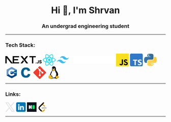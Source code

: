 <h1 align="center">Hi 👋, I'm Shrvan</h1>
<h3 align="center">An undergrad engineering student</h3>
<hr />

<h3 align="left">Tech Stack:</h3>
<p align="left">
    <a href="https://nextjs.org" target="_blank" rel="noopener noreferrer"
        ><picture>
            <source
                srcset="assets/nextjs-icon-dark.svg"
                media="(prefers-color-scheme: dark)" />
            <source
                srcset="assets/nextjs-icon-light.svg"
                media="(prefers-color-scheme: light)" />
            <img
                src="assets/nextjs-icon-light.svg"
                alt="next.js"
                height="23"
                align="center" /></picture
    ></a>
    <a href="https://react.dev" target="_blank" rel="noopener noreferrer"
        ><img
            src="assets/react-icon.svg"
            alt="react"
            width="40"
            height="40"
            align="center"
    /></a>
    <a href="https://tailwindcss.com" target="_blank" rel="noopener noreferrer"
        ><picture>
            <source
                srcset="assets/tailwindcss-icon-dark.svg"
                media="(prefers-color-scheme: dark)" />
            <source
                srcset="assets/tailwindcss-icon-light.svg"
                media="(prefers-color-scheme: light)" />
            <img
                src="assets/tailwindcss-icon-dark.svg"
                alt="next.js"
                height="23"
                align="center" /></picture
    ></a>
    <a
        href="https://en.wikipedia.org/wiki/JavaScript"
        target="_blank"
        rel="noopener noreferrer"
        ><img
            src="assets/javascript-icon.svg"
            alt="javascript"
            width="40"
            height="40"
            align="center"
    /></a>
    <a
        href="https://en.wikipedia.org/wiki/TypeScript"
        target="_blank"
        rel="noopener noreferrer"
        ><img
            src="assets/typescript-icon.svg"
            alt="typescript"
            width="40"
            height="40"
            align="center"
    /></a>
    <a
        href="https://en.wikipedia.org/wiki/Python_(programming_language)"
        target="_blank"
        rel="noopener noreferrer"
        ><img
            src="assets/python-icon.svg"
            alt="python"
            width="40"
            height="40"
            align="center"
    /></a>
    <a
        href="https://en.wikipedia.org/wiki/C%2B%2B"
        target="_blank"
        rel="noopener noreferrer"
        ><img
            src="assets/cpp-icon.svg"
            alt="c++"
            width="40"
            height="40"
            align="center"
    /></a>
    <a href="assets/c-icon.svg" target="_blank" rel="noopener noreferrer"
        ><img
            src="assets/c-icon.svg"
            alt="git"
            width="40"
            height="40"
            align="center"
    /></a>
    <a href="https://git-scm.com" target="_blank" rel="noopener noreferrer"
        ><img
            src="assets/git-icon.svg"
            alt="git"
            width="40"
            height="40"
            align="center"
    /></a>
    <a
        href="https://www.kernel.org/category/about.html"
        target="_blank"
        rel="noopener noreferrer"
        ><img
            src="assets/linux-icon.svg"
            alt="linux"
            width="40"
            height="40"
            align="center"
    /></a>
</p>

<hr />

<h3 align="left">Links:</h3>
<p align="left">
    <a
        href="https://x.com/shrvansudhakara"
        target="_blank"
        rel="noopener noreferrer"
        ><picture>
            <source
                srcset="assets/x-icon-dark.svg"
                media="(prefers-color-scheme: dark)" />
            <source
                srcset="assets/x-icon-light.svg"
                media="(prefers-color-scheme: light)" />
            <img
                src="assets/x-icon-dark.svg"
                alt="x.com/shrvansudhakara"
                height="30"
                width="30"
                align="center" /></picture
    ></a>
    <a
        href="https://linkedin.com/in/shrvansudhakara"
        target="_blank"
        rel="noopener noreferrer"
        ><picture>
            <source
                srcset="assets/linkedin-icon-dark.svg"
                media="(prefers-color-scheme: dark)" />
            <source
                srcset="assets/linkedin-icon-light.svg"
                media="(prefers-color-scheme: light)" />
            <img
                src="assets/linkedin-icon-light.svg"
                alt="linkedin.com/in/shrvansudhakara"
                height="30"
                width="30"
                align="center" /></picture
    ></a>
    <a
        href="https://www.hackerrank.com/shrvansudhakara"
        target="_blank"
        rel="noopener noreferrer"
        ><img
            align="center"
            src="assets/hackerrank-icon.svg"
            alt="hackerrank.com/shrvansudhakara"
            height="30"
            width="30"
    /></a>
    <a
        href="https://www.leetcode.com/shrvansudhakara"
        target="_blank"
        rel="noopener noreferrer"
        ><picture>
            <source
                srcset="assets/leetcode-icon-dark.svg"
                media="(prefers-color-scheme: dark)" />
            <source
                srcset="assets/leetcode-icon-light"
                media="(prefers-color-scheme: light)" />
            <img
                src="assets/leetcode-icon-light.svg"
                alt="leetcode.com/shrvansudhakara"
                height="30"
                width="30"
                align="center" /></picture
    ></a>
</p>
<hr />
